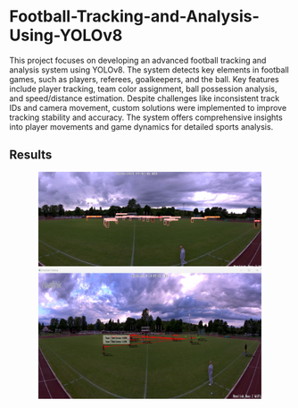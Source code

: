 # Football-Tracking-and-Analysis-Using-YOLOv8
This project focuses on developing an advanced football tracking and analysis system using YOLOv8.
The system detects key elements in football games, such as players, referees, goalkeepers, and the ball. Key features include player tracking, team color assignment, ball possession analysis, and speed/distance estimation. Despite challenges like inconsistent track IDs and camera movement, custom solutions were implemented to improve tracking stability and accuracy. The system offers comprehensive insights into player movements and game dynamics for detailed sports analysis.

## Results
<p align="center">
  <img src="imaged.png" alt="Centered Image" width="400">
  <img src="image.png" alt="Centered Image" width="400">
</p>


